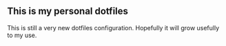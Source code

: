 ## This is my personal dotfiles

This is still a very new dotfiles configuration. Hopefully it will grow
usefully to my use.
